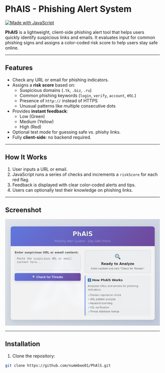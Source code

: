 # PhAlS - Phishing Alert System

[![Made with JavaScript](https://img.shields.io/badge/Made%20with-JavaScript-yellow)](#)  

**PhAlS** is a lightweight, client-side phishing alert tool that helps users quickly identify suspicious links and emails. It evaluates input for common phishing signs and assigns a color-coded risk score to help users stay safe online.

---

## Features
- Check any URL or email for phishing indicators.
- Assigns a **risk score** based on:
  - Suspicious domains (`.tk`, `.biz`, `.ru`)
  - Common phishing keywords (`login`, `verify`, `account`, etc.)
  - Presence of `http://` instead of HTTPS
  - Unusual patterns like multiple consecutive dots
- Provides **instant feedback**:
  - Low (Green)  
  - Medium (Yellow)  
  - High (Red)
- Optional test mode for guessing safe vs. phishy links.
- Fully **client-side**: no backend required.

---

## How It Works
1. User inputs a URL or email.
2. JavaScript runs a series of checks and increments a `riskScore` for each red flag.
3. Feedback is displayed with clear color-coded alerts and tips.
4. Users can optionally test their knowledge on phishing links.

---

## Screenshot

![Screenshot](screenshot.png)

---

## Installation

1. Clone the repository:  
```bash
git clone https://github.com/nummbee01/PhAlS.git
